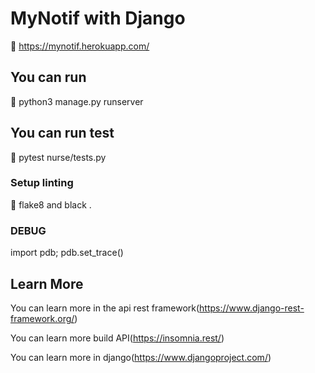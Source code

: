 # MyNotif with Django

:tada: https://mynotif.herokuapp.com/

## You can run

:tada: python3 manage.py runserver

## You can run test 

:test_tube: pytest nurse/tests.py

### Setup linting

:rotating_light: flake8 and black .

### DEBUG

import pdb; pdb.set_trace()

## Learn More

You can learn more in the api rest framework(https://www.django-rest-framework.org/) 

You can learn more build API(https://insomnia.rest/)

You can learn more in django(https://www.djangoproject.com/)
